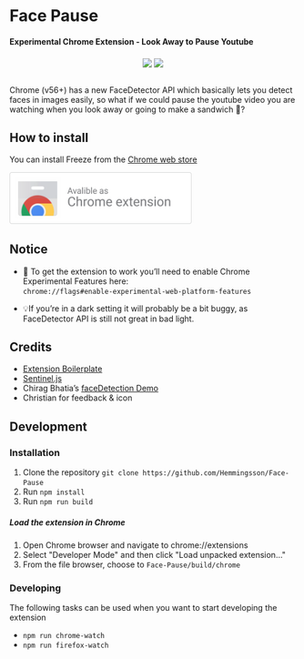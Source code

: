 
# Face Pause
#### Experimental Chrome Extension - Look Away to Pause Youtube




<p align="center">
  <img align="center" src="https://media.giphy.com/media/2sdM8tdDlqZGY7g3bT/giphy.gif" width="430">
  <img align="center" src="https://media.giphy.com/media/lznFhXYLC4gekGsA3x/giphy.gif" width="430">
   <br><br>
</p>





Chrome (v56+) has a new FaceDetector API which basically lets you detect faces in images easily, so what if we could pause the youtube video you are watching when you look away or going to make a sandwich 🍞?


## How to install

You can install Freeze from the [Chrome web store](https://chrome.google.com/webstore/detail/kacdbklgelcjnoejpbafhdelhlnkgpnd)

<a href="https://chrome.google.com/webstore/detail/kacdbklgelcjnoejpbafhdelhlnkgpnd">
    <img src="resources/CWS-dl.png" width="320">
 </a>



## Notice

- 🏴 To get the extension to work you’ll need to enable Chrome Experimental Features here: <br>
`chrome://flags#enable-experimental-web-platform-features`

- 💡If you’re in a dark setting it will probably be a bit buggy, as FaceDetector API is still not great in bad light. 


## Credits
- [Extension Boilerplate](https://github.com/EmailThis/extension-boilerplate)
- [Sentinel.js](https://github.com/muicss/sentineljs)
- Chirag Bhatia’s [faceDetection Demo](https://github.com/chirag64/live-face-detector/)
- Christian for feedback & icon

## Development

### Installation
1. Clone the repository `git clone https://github.com/Hemmingsson/Face-Pause`
2. Run `npm install`
3. Run `npm run build`

##### Load the extension in Chrome
1. Open Chrome browser and navigate to chrome://extensions
2. Select "Developer Mode" and then click "Load unpacked extension..."
3. From the file browser, choose to `Face-Pause/build/chrome`


### Developing
The following tasks can be used when you want to start developing the extension

- `npm run chrome-watch`
- `npm run firefox-watch`




